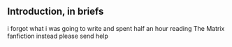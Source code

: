 
## Introduction, in briefs

i forgot what i was going to write and spent half an hour reading The Matrix fanfiction instead please send help